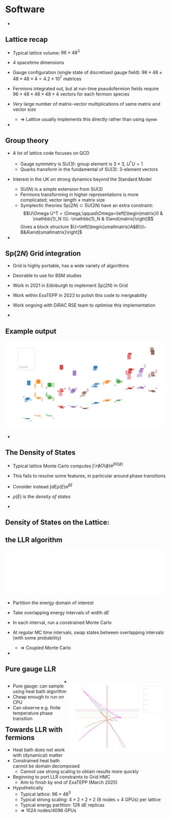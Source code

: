 # Software

-

## Lattice recap

- Typical lattice volume: $96\times48^3$
- 4 spacetime dimensions
- Gauge configuration (single state of discretised gauge field):
  $96\times48\times48\times48\times4=4.2\times10^7$ matrices
- Fermions integrated out,
  but at run-time pseudofermion fields require
  $96\times48\times48\times48\times4$ vectors for each fermion species
- _Very_ large number of matrix-vector multiplications of same matrix and vector size
  - $\Rightarrow$ Lattice usually implements this directly rather than using `dgemm`

-

## Group theory

- A lot of lattice code focuses on QCD
  - Gauge symmetry is SU(3): group element is $3\times 3$, $U^\dagger U=1$
  - Quarks transform in the fundamental of SU(3): 3-element vectors
- Interest in the UK on strong dynamics beyond the Standard Model
  - SU($N$) is a simple extension from SU(3)
  - Fermions transforming in higher representations is more complicated;
    vector length $\ne$ matrix size
  - Symplectic theories Sp(2$N$) $\subset$ SU(2$N$) have an extra constraint:
    $$U\Omega U^T = \Omega,\qquad\Omega=\left[\begin{matrix}0 & \mathbb{1}_N \\\\ -\mathbb{1}_N & 0\end{matrix}\right]$$
    Gives a block structure $U=\left[\begin{smallmatrix}A&B\\\\-B&A\end{smallmatrix}\right]$

-

## Sp(2$N$) Grid integration

- Grid is highly portable, has a wide variety of algorithms
- Desirable to use for BSM studies
- Work in 2021 in Edinburgh to implement Sp(2$N$) in Grid
- Work within ExaTEPP in 2023 to polish this code to mergeability
- Work ongoing with DiRAC RSE team to optimise this implementation

-

## Example output

![Example spectrum of Sp(2N) as discussed in previous talk](./images/spectrum.svg) <!-- .element width="1000px" -->

-

## The Density of States

- Typical lattice Monte Carlo computes
  $\int \mathcal{D}\phi O(\phi) \mathrm{e}^{\beta S[\phi]}$
- This fails to resolve some features,
  in particular around phase transitions
- Consider instead
  $\int dE \rho(E) \mathrm{e}^{\beta E}$
- $\rho(E)$ is the _density of states_

-

## Density of States on the Lattice:

## the LLR algorithm

![An energy axis divided into small blocks, with overlapping groups of four blocks considered as an energy interval $dE$](./images/llr-de.svg) <!-- .element width="600px" -->

- Partition the energy domain of interest
- Take overlapping energy intervals of width $dE$
- In each interval, run a constrained Monte Carlo
- At regular MC time intervals, swap states between overlapping intervals
  (with some probability)
  - $\Rightarrow$ Coupled Monte Carlo

-

## Pure gauge LLR

<div style="width: 40%; float: left;" >

- Pure gauge: can sample using heat bath algorithm
- Cheap enough to run on CPU
- Can observe e.g. finite temperature phase transition

</div>

<div style="width: 60%; float: right;" >

![Figure 2 of [arXiv:2409.19426](https://arxiv.org/abs/2409.19426)](./images/llr-swallowtail.svg) <!-- .element width="800px" -->

</div>

-

## Towards LLR with fermions

- Heat bath does not work with (dynamical) matter
- Constrained heat bath cannot be domain decomposed
  - Cannot use strong scaling to obtain results more quickly
- Beginning to port LLR constraints to Grid HMC
  - Aim to finish by end of ExaTEPP (March 2025)
- Hypothetically
  - Typical lattice: $96\times48^3$
  - Typical strong scaling: $4\times2\times2\times2$
    (8 nodes $\times$ 4 GPUs) per lattice
  - Typical energy partition: 128 $dE$ replicas
  - $\Rightarrow$ 1024 nodes/4096 GPUs

